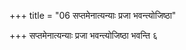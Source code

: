 +++
title = "06 सप्तमेनात्यन्याः प्रजा भवन्त्योजिष्ठा"

+++
सप्तमेनात्यन्याः प्रजा भवन्त्योजिष्ठा भवन्ति ६